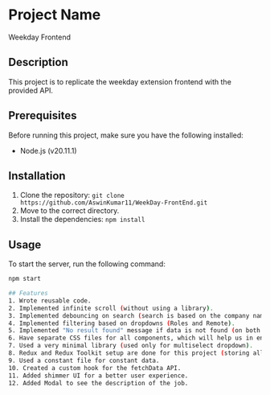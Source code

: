 # Project Name

Weekday Frontend

## Description

This project is to replicate the weekday extension frontend with the provided API.

## Prerequisites

Before running this project, make sure you have the following installed:

- Node.js (v20.11.1)

## Installation

1. Clone the repository: `git clone https://github.com/AswinKumar11/WeekDay-FrontEnd.git`
2. Move to the correct directory.
3. Install the dependencies: `npm install`

## Usage

To start the server, run the following command:

```bash
npm start

## Features
1. Wrote reusable code.
2. Implemented infinite scroll (without using a library).
3. Implemented debouncing on search (search is based on the company name).
4. Implemented filtering based on dropdowns (Roles and Remote).
5. Implemented "No result found" message if data is not found (on both search and filter).
6. Have separate CSS files for all components, which will help us in enhancing further.
7. Used a very minimal library (used only for multiselect dropdown).
8. Redux and Redux Toolkit setup are done for this project (storing all the details in Redux).
9. Used a constant file for constant data.
10. Created a custom hook for the fetchData API.
11. Added shimmer UI for a better user experience.
12. Added Modal to see the description of the job.